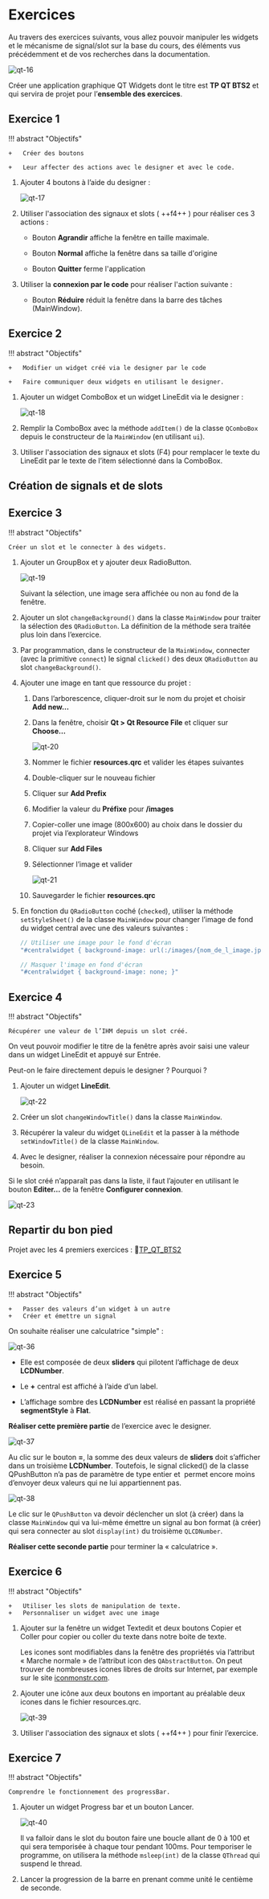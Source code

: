 # Exercices

Au travers des exercices suivants, vous allez pouvoir manipuler les widgets et le mécanisme de signal/slot sur la base du cours, des éléments vus précédemment et de vos recherches dans la documentation.

![qt-16](../images/cours/bts-2/90/qt-16.png)

Créer une application graphique QT Widgets dont le titre est **TP QT BTS2** et qui servira de projet pour l’**ensemble des exercices**.
    
## Exercice 1

!!! abstract "Objectifs"

    +   Créer des boutons
    
    +   Leur affecter des actions avec le designer et avec le code.

1. Ajouter 4 boutons à l’aide du designer :
    
    ![qt-17](../images/cours/bts-2/90/qt-17.png)
    
2. Utiliser l'association des signaux et slots ( ++f4++ ) pour réaliser ces 3 actions :

    - Bouton **Agrandir** affiche la fenêtre en taille maximale.

    - Bouton **Normal** affiche la fenêtre dans sa taille d'origine

    - Bouton **Quitter** ferme l'application

3. Utiliser la **connexion par le code** pour réaliser l'action suivante :

    - Bouton **Réduire** réduit la fenêtre dans la barre des tâches (MainWindow).

## Exercice 2

!!! abstract "Objectifs"

    +   Modifier un widget créé via le designer par le code

    +   Faire communiquer deux widgets en utilisant le designer.

1. Ajouter un widget ComboBox et un widget LineEdit via le designer :
    
    ![qt-18](../images/cours/bts-2/90/qt-18.png)
    
2. Remplir la ComboBox avec la méthode `addItem()` de la classe `QComboBox` depuis le constructeur de la `MainWindow` (en utilisant `ui`).

3. Utiliser l'association des signaux et slots (F4) pour remplacer le texte du LineEdit par le texte de l’item sélectionné dans la ComboBox.

## Création de signals et de slots

<object class="fullScreenAble" data="../../pdf/cours/bts2/bts2_qt_05.pdf" type="application/pdf"></object>

## Exercice 3

!!! abstract "Objectifs"

    Créer un slot et le connecter à des widgets.

1. Ajouter un GroupBox et y ajouter deux RadioButton.
    
    ![qt-19](../images/cours/bts-2/90/qt-19.png)
    
    Suivant la sélection, une image sera affichée ou non au fond de la fenêtre.
    
2. Ajouter un slot `changeBackground()` dans la classe `MainWindow` pour traiter la sélection des `QRadioButton`. La définition de la méthode sera traitée plus loin dans l’exercice.

3. Par programmation, dans le constructeur de la `MainWindow`, connecter (avec la primitive `connect`) le signal `clicked()` des deux `QRadioButton` au slot `changeBackground()`.

4. Ajouter une image en tant que ressource du projet :

    1. Dans l’arborescence, cliquer-droit sur le nom du projet et choisir **Add new…**

    2. Dans la fenêtre, choisir **Qt > Qt Resource File** et cliquer sur **Choose…**
        
        ![qt-20](../images/cours/bts-2/90/qt-20.png)
        
    3. Nommer le fichier **resources.qrc** et valider les étapes suivantes

    4. Double-cliquer sur le nouveau fichier

    5. Cliquer sur **Add Prefix**

    6. Modifier la valeur du **Préfixe** pour **/images**

    7. Copier-coller une image (800x600) au choix dans le dossier du projet via l’explorateur Windows

    8. Cliquer sur **Add Files**

    9. Sélectionner l’image et valider
        
        ![qt-21](../images/cours/bts-2/90/qt-21.png)
        
    10. Sauvegarder le fichier **resources.qrc**

5. En fonction du `QRadioButton` coché (`checked`), utiliser la méthode `setStyleSheet()` de la classe `MainWindow` pour changer l’image de fond du widget central avec une des valeurs suivantes :
    
    ```cpp
    // Utiliser une image pour le fond d'écran
    "#centralwidget { background-image: url(:/images/{nom_de_l_image.jpg); }"
    
    // Masquer l'image en fond d'écran
    "#centralwidget { background-image: none; }"
    ```
    
## Exercice 4

!!! abstract "Objectifs"

    Récupérer une valeur de l’IHM depuis un slot créé.

On veut pouvoir modifier le titre de la fenêtre après avoir saisi une valeur dans un widget LineEdit et appuyé sur Entrée.

Peut-on le faire directement depuis le designer ? Pourquoi ?

1. Ajouter un widget **LineEdit**.
    
    ![qt-22](../images/cours/bts-2/90/qt-22.png)
    
2. Créer un slot `changeWindowTitle()` dans la classe `MainWindow`.

3. Récupérer la valeur du widget `QLineEdit` et la passer à la méthode `setWindowTitle()` de la classe `MainWindow`.

4. Avec le designer, réaliser la connexion nécessaire pour répondre au besoin. 

Si le slot créé n’apparaît pas dans la liste, il faut l’ajouter en utilisant le bouton **Editer…** de la fenêtre **Configurer connexion**.
    
![qt-23](../images/cours/bts-2/90/qt-23.png)

## Repartir du bon pied

Projet avec les 4 premiers exercices : 📂[TP_QT_BTS2](../files/bts2/TP_QT_BTS2.zip)

## Exercice 5

!!! abstract "Objectifs"

    +   Passer des valeurs d’un widget à un autre
    +   Créer et émettre un signal

On souhaite réaliser une calculatrice "simple" :

![qt-36](../images/cours/bts-2/90/qt-36.png)

+ Elle est composée de deux **sliders** qui pilotent l’affichage de deux **LCDNumber**.

+ Le **+** central est affiché à l’aide d’un label.

+ L’affichage sombre des **LCDNumber** est réalisé en passant la propriété **segmentStyle** à **Flat**.

**Réaliser cette première partie** de l’exercice avec le designer.

![qt-37](../images/cours/bts-2/90/qt-37.png)

Au clic sur le bouton **=**, la somme des deux valeurs de **sliders** doit s’afficher dans un troisième **LCDNumber**. Toutefois, le signal clicked() de la classe QPushButton n’a pas de paramètre de type entier et  permet encore moins d’envoyer deux valeurs qui ne lui appartiennent pas.

![qt-38](../images/cours/bts-2/90/qt-38.png)

Le clic sur le `QPushButton` va devoir déclencher un slot (à créer) dans la classe `MainWindow` qui va lui-même émettre un signal au bon format (à créer) qui sera connecter au slot `display(int)` du troisième `QLCDNumber`.

**Réaliser cette seconde partie** pour terminer la « calculatrice ».

## Exercice 6

!!! abstract "Objectifs"

    +   Utiliser les slots de manipulation de texte.
    +   Personnaliser un widget avec une image

1. Ajouter sur la fenêtre un widget Textedit et deux boutons Copier et Coller pour copier ou coller du texte dans notre boite de texte.
    
    Les icones sont modifiables dans la fenêtre des propriétés via l’attribut « Marche normale » de l’attribut icon des `QAbstractButton`. On peut trouver de nombreuses icones libres de droits sur Internet, par exemple sur le site [iconmonstr.com](https://iconmonstr.com/).
    
2. Ajouter une icône aux deux boutons en important au préalable deux icones dans le fichier resources.qrc.
    
    ![qt-39](../images/cours/bts-2/90/qt-39.png)
    
3. Utiliser l'association des signaux et slots ( ++f4++ ) pour finir l’exercice.

## Exercice 7

!!! abstract "Objectifs"

    Comprendre le fonctionnement des progressBar.

1. Ajouter un widget Progress bar et un bouton Lancer.
    
    ![qt-40](../images/cours/bts-2/90/qt-40.png)
    
    Il va falloir dans le slot du bouton faire une boucle allant de 0 à 100 et qui sera temporisée à chaque tour pendant 100ms. Pour temporiser le programme, on utilisera la méthode `msleep(int)` de la classe `QThread` qui suspend le thread.
    
2. Lancer la progression de la barre en prenant comme unité le centième de seconde.